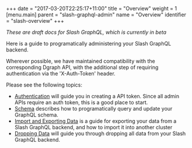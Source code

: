 +++
date = "2017-03-20T22:25:17+11:00"
title = "Overview"
weight = 1   
[menu.main]
    parent = "slash-graphql-admin"
    name = "Overview"
    identifier = "slash-overview"
+++

*These are draft docs for Slash GraphQL, which is currently in beta*

Here is a guide to programatically administering your Slash GraphQL backend.

Wherever possible, we have maintained compatibility with the corresponding Dgraph API, with the additional step of requiring authentication via the 'X-Auth-Token' header.

Please see the following topics:

* [Authentication](/slash-graphql/admin/authentication) will guide you in creating a API token. Since all admin APIs require an auth token, this is a good place to start.
* [Schema](/slash-graphql/admin/schema) describes how to programatically query and update your GraphQL schema.
* [Import and Exporting Data](/slash-graphql/admin/import-export) is a guide for exporting your data from a Slash GraphQL backend, and how to import it into another cluster
* [Dropping Data](/slash-graphql/admin/drop-data) will guide you through dropping all data from your Slash GraphQL backend.
